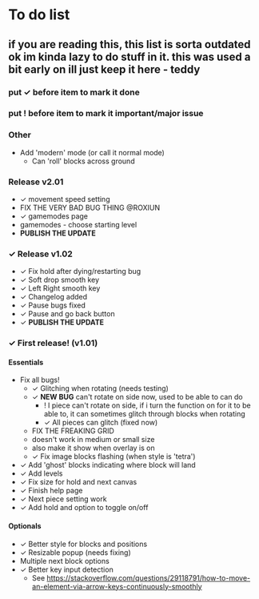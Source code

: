 # To do list

## if you are reading this, this list is sorta outdated ok im kinda lazy to do stuff in it. this was used a bit early on ill just keep it here - teddy

### put ✓ before item to mark it done

### put ! before item to mark it important/major issue

### Other

* Add 'modern' mode (or call it normal mode)
  * Can 'roll' blocks across ground
  
### Release v2.01

* ✓ movement speed setting
* FIX THE VERY BAD BUG THING @ROXIUN
* ✓ gamemodes page
* gamemodes - choose starting level
* **PUBLISH THE UPDATE**

### ✓ Release v1.02

* ✓ Fix hold after dying/restarting bug
* ✓ Soft drop smooth key
* ✓ Left Right smooth key
* ✓ Changelog added
* ✓ Pause bugs fixed
* ✓ Pause and go back button
* ✓ **PUBLISH THE UPDATE**

### ✓ First release! (v1.01)

#### Essentials

* Fix all bugs!
  * ✓ Glitching when rotating (needs testing)
  * ✓ **NEW BUG** can't rotate on side now, used to be able to can do
    * ! I piece can't rotate on side, if i turn the function on for it to be able to, it can sometimes glitch through blocks when rotating
    * ✓ All pieces can glitch (fixed now)
  * FIX THE FREAKING GRID
  * doesn't work in medium or small size
  * also make it show when overlay is on
  * ✓ Fix image blocks flashing (when style is 'tetra')
* ✓ Add 'ghost' blocks indicating where block will land
* ✓ Add levels
* ✓ Fix size for hold and next canvas
* ✓ Finish help page
* ✓ Next piece setting work
* ✓ Add hold and option to toggle on/off

#### Optionals

* ✓ Better style for blocks and positions
* ✓ Resizable popup (needs fixing)
* Multiple next block options
* ✓ Better key input detection
  * See <https://stackoverflow.com/questions/29118791/how-to-move-an-element-via-arrow-keys-continuously-smoothly>

